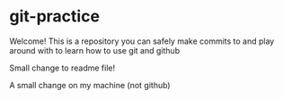 # git-practice

Welcome! This is a repository you can safely make commits to and play around with to learn how to use git and github

Small change to readme file!

A small change on my machine (not github)
